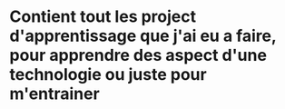 <h1> Contient tout les project d'apprentissage que j'ai eu a faire, pour apprendre des aspect d'une technologie ou juste pour m'entrainer</h1>